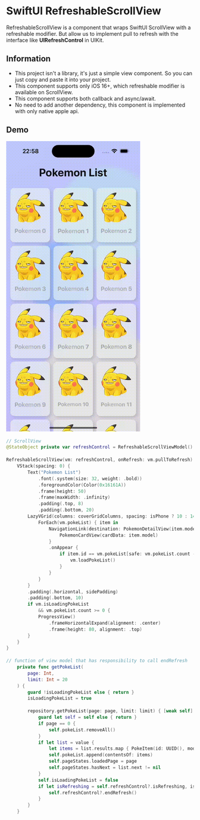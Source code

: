 # SwiftUI RefreshableScrollView

RefreshableScrollView is a component that wraps SwiftUI ScrollView with a refreshable modifier. 
But allow us to implement pull to refresh with the interface like **UIRefreshControl** in UIKit.

## Information

- This project isn't a library, it's just a simple view component. So you can just copy and paste it into your project.
- This component supports only iOS 16+, which refreshable modifier is available on ScrollView.
- This component supports both callback and async/await.
- No need to add another dependency, this component is implemented with only native apple api.


## Demo
![Simple ProgressView](./SwiftUI-RefresableScrollView/Resource/Demo/refreshable-demo.gif) 

```swift
// ScrollView
@StateObject private var refreshControl = RefreshableScrollViewModel()

RefreshableScrollView(vm: refreshControl, onRefresh: vm.pullToRefresh) {
    VStack(spacing: 0) {
        Text("Pokemon List")
            .font(.system(size: 32, weight: .bold))
            .foregroundColor(Color(0x16161A))
            .frame(height: 50)
            .frame(maxWidth: .infinity)
            .padding(.top, 8)
            .padding(.bottom, 20)
        LazyVGrid(columns: coverGridColumns, spacing: isPhone ? 10 : 14) {
            ForEach(vm.pokeList) { item in
                NavigationLink(destination: PokemonDetailView(item.model)) {
                    PokemonCardView(cardData: item.model)
                }
                .onAppear {
                    if item.id == vm.pokeList[safe: vm.pokeList.count - 3]?.id {
                        vm.loadPokeList()
                    }
                }
            }
        }
        .padding(.horizontal, sidePadding)
        .padding(.bottom, 10)
        if vm.isLoadingPokeList
            && vm.pokeList.count >= 0 {
            ProgressView()
                .frameHorizontalExpand(alignment: .center)
                .frame(height: 80, alignment: .top)
        }
    }
}

// function of view model that has responsibility to call endRefresh
    private func getPokeList(
        page: Int,
        limit: Int = 20
    ) {
        guard !isLoadingPokeList else { return }
        isLoadingPokeList = true

        repository.getPokeList(page: page, limit: limit) { [weak self] value in
            guard let self = self else { return }
            if page == 0 {
                self.pokeList.removeAll()
            }
            if let list = value {
                let items = list.results.map { PokeItem(id: UUID(), model: $0) }
                self.pokeList.append(contentsOf: items)
                self.pageStates.loadedPage = page
                self.pageStates.hasNext = list.next != nil
            }
            self.isLoadingPokeList = false
            if let isRefreshing = self.refreshControl?.isRefreshing, isRefreshing {
                self.refreshControl?.endRefresh()
            }
        }
    }
```